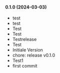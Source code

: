 #### 0.1.0 (2024-03-03)

- test
- test
- Test
- Test
- Testrelease
- Test
- Initiale Version
- chore: release v0.1.0
- Test1
- first commit
